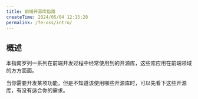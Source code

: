 ```yaml
---
title: 前端开源库指南
createTime: 2024/05/04 12:15:28
permalink: /fe-oss/intro/
---
```


## 概述

本指南罗列一系列在前端开发过程中经常使用到的开源库，这些库应用在前端领域的方方面面。

当你需要开发某项功能，但是不知道该使用哪些开源库时，可以先看下这些开源库，有没有适合你的需求。

